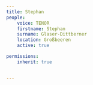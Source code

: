 ```yaml
---
title: Stephan
people:
    voice: TENOR
    firstname: Stephan
    surname: Glaser-Dittberner
    location: Großbeeren
    active: true

permissions:
    inherit: true


---
```

